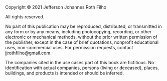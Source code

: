 Copyright © 2021 Jefferson Johannes Roth Filho

All rights reserved.

No part of this publication may be reproduced, distributed, or transmitted in any form or by any means, including photocopying, recording, or other electronic or mechanical methods, without the prior written permission of the publisher, except in the case of brief quotations, nonprofit educational uses, non-commercial uses. For permission requests, contact <jjrothfilho@gmail.com>.

The companies cited in the use cases part of this book are fictitious. No identification with actual companies, persons (living or deceased), places, buildings, and products is intended or should be inferred.
